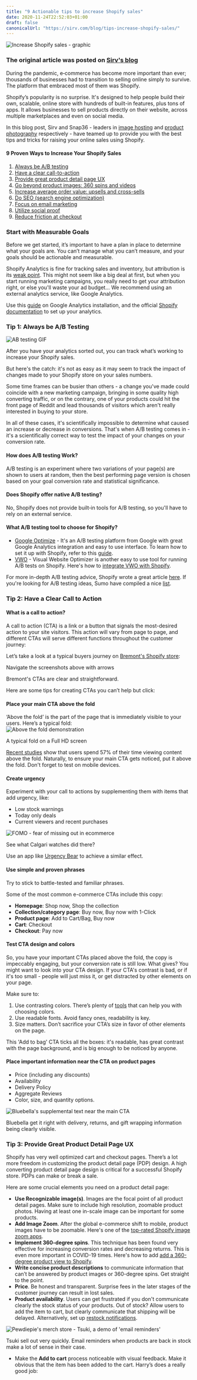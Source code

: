 ```yaml
---
title: "9 Actionable tips to increase Shopify sales"
date: 2020-11-24T22:52:03+01:00
draft: false
canonicalUrl: "https://sirv.com/blog/tips-increase-shopify-sales/"
---
```

<img src="https://sirv.sirv.com/blog/Shopify%20Sales/online_shopping.svg" alt="Increase Shopify sales - graphic">



### The original article was posted on [Sirv's blog](https://sirv.com/blog/tips-increase-shopify-sales/)

<p>During the pandemic, e‐commerce has become more important than ever; thousands of businesses had to transition to selling online simply to survive. The platform that embraced most of them was Shopify.</p>

<p>Shopify’s popularity is no surprise. It's designed to help people build their own, scalable, online store with hundreds of built-in features, plus tons of apps. It allows businesses to sell products directly on their website, across multiple marketplaces and even on social media. </p>
<!--
<p>Apart from the technical hurdles, newly born Shopify stores face another challenge - fierce competition. Increasing Shopify sales and standing out from the crowd is certainly challenging, but we're here to help.</p> -->

<p>In this blog post, Sirv and Snap36 - leaders in <a href="https://sirv.com">image hosting</a> and <a href="https://snap36.com">product photography</a> respectively - have teamed up to provide you with the best tips and tricks for raising your online sales using Shopify.</p>
<div class="blog-toc">
<h4>9 Proven Ways to Increase Your Shopify Sales</h4>
<ol class="serieslist-ul">
<li><a href="#ab">Always be A/B testing</a></li>
<li><a href="#cta">Have a clear call-to-action</a></li>
<li><a href="#pdp">Provide great product detail page UX</a></li>
<li><a href="#360">Go beyond product images: 360 spins and videos</a></li>
<li><a href="#personalize">Increase average order value: upsells and cross-sells</a></li>
<li><a href="#seo">Do SEO (search engine optimization)</a></li>
<li><a href="#email-marketing">Focus on email marketing</a></li>
<li><a href="#social-proof">Utilize social proof</a></li>
<li><a href="#checkout">Reduce friction at checkout</a></li>
</ol>
<h3>Start with Measurable Goals</h3>
Before we get started, it’s important to have a plan in place to determine what your goals are. You can’t manage what you can’t measure, and your goals should be actionable and measurable.

Shopify Analytics is fine for tracking sales and inventory, but attribution is its <a href="https://blog.littledata.io/2019/11/05/shopify-analytics-vs-google-analytics-which-offers-better-ecommerce-data/">weak point</a>. This might not seem like a big deal at first, but when you start running marketing campaigns, you really need to get your attribution right, or else you'll waste your ad budget... We recommend using an external analytics service, like Google Analytics.

Use this <a href="https://acquireconvert.com/shopify-analytics/">guide</a> on Google Analytics installation, and the official <a href=" https://help.shopify.com/en/manual/reports-and-analytics/google-analytics/google-analytics-setup#enable-universal-analytics">Shopify documentation</a> to set up your analytics.


<h3 id="ab">Tip 1: Always be A/B Testing</h3>
<div class="imgwide">
<div class="full-image__content">
<img class="Sirv" data-src="https://sirv.sirv.com/blog/Shopify%20Sales/AB%20test.gif"/ alt="AB testing GIF">
</div>
</div>
<p>After you have your analytics sorted out, you can track what’s working to increase your Shopify sales.</p>

But here's the catch: it's not as easy as it may seem to track the impact of changes made to your Shopify store on your sales numbers.

Some time frames can be busier than others - a change you've made could coincide with a new marketing campaign, bringing in some quality high converting traffic, or on the contrary, one of your products could hit the front page of Reddit and lead thousands of visitors which aren't really interested in buying to your store.

In all of these cases, it's scientifically impossible to determine what caused an increase or decrease in conversions. That's when A/B testing comes in - it's a scientifically correct way to test the impact of your changes on your conversion rate.

<h4>How does A/B testing Work?</h4>
A/B testing is an experiment where two variations of your page(s) are shown to users at random, then the best performing page version is chosen based on your goal conversion rate and statistical significance.

<h4>Does Shopify offer native A/B testing?</h4>
No, Shopify does not provide built‐in tools for A/B testing, so you'll have to rely on an external service.
<h4>What A/B testing tool to choose for Shopify?</h4>
<ul>
<li><a href="https://marketingplatform.google.com/about/optimize/">Google Optimize</a> - It's an A/B testing platform from Google with great Google Analytics integration and easy to use interface. To learn how to set it up with Shopify, refer to this <a href="https://www.getelevar.com/how-to/implement-google-optimize-shopify/">guide</a>.</li>
<li><a href="https://vwo.com/">VWO</a> - Visual Website Optimizer is another easy to use tool for running A/B tests on Shopify. Here's how to <a href="https://help.vwo.com/hc/en-us/articles/360021465793-Shopify">integrate VWO with Shopify</a>.</li>
</ul>
For more in-depth A/B testing advice, Shopify wrote a great article <a href="https://www.shopify.com/blog/the-complete-guide-to-ab-testing">here</a>.
If you're looking for A/B testing ideas, Sumo have compiled a nice <a href="https://sumo.com/stories/ecommerce-ab-testing">list</a>.


<h3 id="cta">Tip 2: Have a Clear Call to Action</h3>
<h4>What is a call to action?</h4>
A call to action (CTA) is a link or a button that signals the most-desired action to your site visitors. This action will vary from page to page, and different CTAs will serve different functions throughout the customer journey:

Let’s take a look at a typical buyers journey on <a href="https://bremont.com">Bremont's Shopify store</a>:
<div class="imgwide">
<div class="full-image__content">
<div class="Sirv" data-options="zoom.mode:deep;zoom.wheel:false;thumbnails.type:bullets;fullscreen.thumbnails.type:bullets;">
<div data-src="https://sirv.sirv.com/blog/Shopify%20Sales/Bremont%20Frontpage.png?ch=1200" data-type="zoom" data-alt="Bremont homepage" data-options="hint.text.click:The frontpage. The main CTA is the collection hero image.;"></div>
<div data-src="https://sirv.sirv.com/blog/Shopify%20Sales/bremont-collections.png?ch=1400" data-type="zoom" data-alt="Bremont collection page" data-options="hint.text.click:Collection page. The main CTA here is the products themselves.;"></div>
<div data-src="https://sirv.sirv.com/blog/Shopify%20Sales/bremont-product.png?ch=1400" data-type="zoom" data-alt="Bremont product page" data-options="hint.text.click:Product page. The goal here is to make the visitor click the 'Add to bag' button.;"></div>
<div data-src="https://sirv.sirv.com/blog/Shopify%20Sales/bremont-cart.png?ch=1400" data-type="zoom" data-alt="Bremont cart page" data-options="hint.text.click:Cart. Proceed to checkout is the main CTA. Having some upsells can't hurt though.;"></div>
<div data-src="https://sirv.sirv.com/blog/Shopify%20Sales/bremont-checkout.png?ch=1400" data-type="zoom" data-alt="Bremont checkout" data-options="hint.text.click:Checkout. Emphasis is on express checkout methods. The less friction - the better.;"></div>
</div>
<p class="wp-caption-text">Navigate the screenshots above with arrows</p>
</div>
</div>
Bremont's CTAs are clear and straightforward.

Here are some tips for creating CTAs you can’t help but click:
<h4>Place your main CTA above the fold</h4>
‘Above the fold’ is the part of the page that is immediately visible to your users. Here’s a typical fold:
<div class="imgwide">
<div class="full-image__content">
<img class="Sirv" data-src="https://sirv.sirv.com/blog/Shopify%20Sales/Above%20the%20fold%20content%20showcase.png?ch=1800" alt="Above the fold demonstration"/>
</div>
<p class="wp-caption-text">A typical fold on a Full HD screen</p>
</div>
<a href="https://www.nngroup.com/articles/scrolling-and-attention/">Recent studies</a> show that users spend 57% of their time viewing content above the fold. Naturally, to ensure your main CTA gets noticed, put it above the fold. Don't forget to test on mobile devices.

<h4>Create urgency</h4>
Experiment with your call to actions by supplementing them with items that add urgency, like:
<ul>
<li>Low stock warnings</li>
<li>Today only deals</li>
<li>Current viewers and recent purchases</li>
</ul>
<div class="imgwide">
<div class="full-image__content">
<img class="Sirv" data-src="https://sirv.sirv.com/blog/Shopify%20Sales/fomo.png?ch=900" alt="FOMO - fear of missing out in ecommerce" />
</div>
<p class="wp-caption-text">See what Calgari watches did there?</p>
</div>
Use an app like <a href="https://apps.shopify.com/product-countdown-timer-1">Urgency Bear</a> to achieve a similar effect.

<h4>Use simple and proven phrases</h4>
Try to stick to battle-tested and familiar phrases.

Some of the most common e-commerce CTAs include this copy:
<ul>
<li><strong>Homepage</strong>: Shop now, Shop the collection</li>
<li><strong>Collection/category page</strong>: Buy now, Buy now with 1-Click</li>
<li><strong>Product page</strong>: Add to Cart/Bag, Buy now</li>
<li><strong>Cart</strong>: Checkout</li>
<li><strong>Checkout</strong>: Pay now</li>
</ul>


<h4>Test CTA design and colors</h4>
So, you have your important CTAs placed above the fold, the copy is impeccably engaging, but your conversion rate is still low. What gives? You might want to look into your CTA design. If your CTA's contrast is bad, or if it's too small - people will just miss it, or get distracted by other elements on your page.

Make sure to:
<ol>
<li>Use contrasting colors. There’s plenty of <a href="https://contrast-ratio.com/">tools</a> that can help you with choosing colors.</li>
<li>Use readable fonts. Avoid fancy ones, readability is key.</li>
<li>Size matters. Don’t sacrifice your CTA’s size in favor of other elements on the page.</li>
</ol>
<div class="imgwide">
<div class="full-image__content">
<div class="Sirv" data-options="zoom.mode:deep;zoom.wheel:false;thumbnails.type:bullets;fullscreen.thumbnails.type:bullets;">
<div data-src="https://sirv.sirv.com/blog/Shopify%20Sales/gymshark%20CTA.png?ch=1200" data-alt="Gymshark's product page - desktop version" data-type="zoom" data-options="hint.text.click:Desktop version. Crisp,noticeable CTA."></div>
<div data-src="https://sirv.sirv.com/blog/Shopify%20Sales/gymshark-mobile.png"/ data-alt="Gymshark's product page - mobile version" data-type="zoom" data-options="hint.text.click:Mobile version. Full-width, noticeable CTA. Great job."></div>
</div>
</div>
<p class="wp-caption-text">This 'Add to bag' CTA ticks all the boxes: it's readable, has great contrast with the page background, and is big enough to be noticed by anyone.
</p>
</div>

<h4>Place important information near the CTA on product pages</h4>
<ul>
<li>Price (including any discounts)</li>
<li>Availability</li>
<li>Delivery Policy</li>
<li>Aggregate Reviews</li>
<li>Color, size, and quantity options.</li>
</ul>
<div class="imgwide">
<div class="full-image__content">
<img class="Sirv" data-src="https://sirv.sirv.com/blog/Shopify%20Sales/bluebellasupplementalCTA.png?ch=750"/ alt="Bluebella's supplemental text near the main CTA">
</div>
<p class="wp-caption-text">Bluebella get it right with delivery, returns, and gift wrapping information being clearly visible.</p>
</div>

<!-- https://www.shopify.com/blog/17156160-7-inspiring-ecommerce-call-to-action-examples-and-why-they-work
https://thegood.com/insights/call-to-action-tactics/ -->


<h3 id="pdp">Tip 3: Provide Great Product Detail Page UX</h3>
Shopify has very well optimized cart and checkout pages. There’s a lot more freedom in customizing the product detail page (PDP) design. A high converting product detail page design is critical for a successful Shopify store. PDPs can make or break a sale.

Here are some crucial elements you need on a product detail page:

<ul>
<li><strong>Use Recognizable image(s)</strong>. Images are the focal point of all product detail pages. Make sure to include high resolution, zoomable product photos. Having at least one in-scale image can be important for some products.</li>
<li><strong>Add Image Zoom</strong>. After the global e-commerce shift to mobile, product images have to be zoomable. Here's one of the <a href="https://apps.shopify.com/magic-zoom-plus">top-rated Shopify image zoom apps</a>.</li>
<li><strong>Implement 360-degree spins</strong>. This technique has been found very effective for increasing conversion rates and decreasing returns. This is even more important in COVID-19 times. Here's how to add <a href="https://sirv.com/help/articles/add-360-spins-shopify/">add a 360-degree product view to Shopify</a>.</li>
<li><strong>Write concise product descriptions</strong> to communicate information that can’t be answered by product images or 360-degree spins. Get straight to the point.</li>
<li><strong>Price</strong>. Be honest and transparent. Surprise fees in the later stages of the customer journey can result in lost sales.</li>
<li><strong>Product availability</strong>. Users can get frustrated if you don't communicate clearly the stock status of your products. Out of stock? Allow users to add the item to cart, but clearly communicate that shipping will be delayed. Alternatively, set up <a href="https://apps.shopify.com/back-in-stock">restock notifications</a>.
</li>
</ul>
<div class="imgwide">
<div class="full-image__content">
<img class="Sirv" data-src="https://sirv.sirv.com/blog/Shopify%20Sales/tsuki.png" alt="Pewdiepie's merch store - Tsuki, a demo of 'email reminders'" />
</div>
</div>
<p class="wp-caption-text">Tsuki sell out very quickly. Email reminders when products are back in stock make a lot of sense in their case.</p>
<ul>
<li>Make the <strong>Add to cart</strong> process noticeable with visual feedback. Make it obvious that the item has been added to the cart. Harry’s does a really good job: </li>
</ul>
<div class="imgwide">
<div class="full-image__content">
<video width="1212" height="902" autoplay loop muted preload="metadata" poster="https://sirv.sirv.com/blog/Shopify%20Sales/Harry's%20checkout.mp4?thumbnail=1212">
<source src="https://sirv.sirv.com/blog/Shopify%20Sales/Harry's%20checkout.mp4" type="video/mp4">
Your browser does not support the video tag.
</video>
</div>
</div>
<ul>
<li><strong>Product options</strong>. Especially important if items can't be added to the cart without a variation being chosen. Make sure to make other important elements related to your variations like pricing and availability clear too. </li>
</ul>
<div class="imgwide">
<div class="full-image__content">
<img class="Sirv" data-src="https://sirv.sirv.com/blog/Shopify%20Sales/ugmonk-product%20options.png" alt="UgMonk product page."/>
</div></div>
<ul>
<li><strong>Shipping policy.</strong> Lack of this information on the product page could be enough for some users to turn to your competitors. Be sure to list your shipping conditions on the product page. If your shipping is complex, consider adding a link to a shipping calculator. </li>
<li>Add a <strong>Wishlist</strong>. Wishlists help increase engagement and retention, it's important to capture customer's info to help close the sale by asking them to sign up. Adidas' wishlist is very well executed: unobtrusive design, actionable copy and a discount offer </li>
<div style="margin:20px auto;display:grid;">
<img style="margin:20px auto;display:grid;" data-src="https://sirv.sirv.com/blog/Shopify%20Sales/Adidas-device.png?h=800" class="Sirv" alt="adidas wishlist"/>
</div>
You can replicate this in Shopify with <a href="https://apps.shopify.com/wishlist-king">this app</a>.
<li><strong>Optimize product reviews</strong>. Reviews should be filterable or sortable by rating, ideally with a rating distribution summary. Apps like <a href="https://apps.shopify.com/yotpo-social-reviews">Yotpo</a> can help improve the customer review experience.</li>


</ul>
<!-- https://baymard.com/blog/rei-product-page-ux
https://baymard.com/product-page
https://baymard.com/blog/product-listing-information
https://baymard.com/blog/current-state-ecommerce-product-page-ux
https://www.nngroup.com/articles/ecommerce-product-pages/ -->

<h3 id="360">Tip 4: Go Beyond Product Images: 360 Spins and Videos</h3>
The product gallery is the most important source of information in your Shopify store. A lot of customers make a buying decision based on product imagery alone.

During the COVID-19 pandemic, many people who didn’t shop online have now started doing so. A common concern among this group (and most online shoppers) is product returns. Simple product images might not be enough in this day and age.


<h4>Increase Shopify sales with 360-degree spins</h4>
<a href="https://snap36.com">360-degree Images</a> are interactive experiences that allow buyers to rotate your product around and even up and over to mimic what they would do in a store. 360° imagery gives people the opportunity to fully explore a product and reduce or even eliminate any doubt they have selected the right item.
Here's how it looks:
<div class="Sirv" style="margin:0 auto;" data-src="https://demo.sirv.com/spins/SpinDownloader/snap36/Helmet/Helmet.spin"></div>
Here's what actual Shopify store owners have to say about 360 spins:

<blockquote>
<strong>Q</strong>: Have your sales increased since you added 360 spins?
<strong>A</strong>: We have definitely seen our sales increase as a result. Customers are spending significantly more time on the page & are able to see the product from all angles. It allows them to access high-ticket products on their computer screen and see all the necessary ins & outs before making a purchase without ever having to come into a brick & mortar store. It's great!
<br>
<strong>Q:</strong> Have you noticed a decline in order returns (unwanted cancellations)?
<strong>A:</strong> Yes - absolutely. As customers now know all the intricacies from top to bottom of our mobility scooters & electric wheelchairs. There are no surprises like we had before when customers weren't able to view the product in 360 degrees. They can do this from the comfort of their home and it helps our business so much!
<br>
<strong>Q:</strong> Have you noticed any other benefits since adding 360 spins of your products?
<strong>A:</strong> Customers are able to see a more detailed view of each armrest, footrest, how the chair looks, where the battery goes etc so when the product arrives at their door, they are already intimately familiar with the different features and functions of their mobility equipment. We value the technology so much!
<br>
<strong>Q:</strong> How do products that have 360 spins perform compared to products that don't?
<strong>A:</strong> Definitely better because the customer has access to an in-depth picture of what the mobility scooter or electric wheelchair will look like prior to it arriving to their home. It makes it much easier to purchase online than ever before & we are very grateful for that.
<br>
<strong>Scott Zabriskie,  <a href="https://scootersnchairs.com">Scooters 'N Chairs</a></strong>
</blockquote>

High-ticket product merchants aren’t the only ones who can benefit from 360 spins:

<blockquote>
“...360 spin technology helped us get a partnership with Goldbelly.com and a story in the Washington Post. Not only that, it adds to our credibility as a brand instantly. Our sales tripled after implementing the technology....”
<br>
<strong>Robin Davis, <a href="https://bigshakeshotchicken.com">Big Shake's Hot Chicken</a></strong>
</blockquote>

<h4>How to add 360 spins (360-degree product views) to Shopify?</h4>
Easily add 360 spins to your Shopify store by following <a href="https://sirv.com/help/articles/add-360-spins-shopify/
">these instructions</a>.

<h4>Product videos</h4>
There's no single formula for a product video that works for every Shopify store. Customers' expectations differ greatly depending on the products you sell.

Here are some types of product videos that can help increase sales on your Shopify store:
<ol>
<li>Lifestyle videos should put your product in context, showing the product in use or why it’s valuable.
<li>Storytelling videos can work wonders for luxurious or innovative products. </li>
<li>Explainer videos work great for more complex products that require "how-to" explanations of a function or even installation.</li>
<li>Testimonial videos can maximize social proof. Entire brands have been built on celebrity endorsements alone. </li>
<li>360-degree spin videos work great on alternative sales channels (where you can't use an interactive 360 spin). If  you’re utilizing other Shopify sales channels like Amazon, Facebook, or Instagram, 360-degree spin videos can be very compelling to your customers. You can <a href="https://sirv.com/help/articles/convert-video-to-spin/">convert 360 spins to videos</a> in seconds with Sirv. </li>
</ol>

<h4>How to add product videos to Shopify?</h4>
You can easily add videos to your Shopify store with the <a href="https://apps.shopify.com/magic-zoom-plus">Magic Zoom Plus app</a>.

<h3 id="personalize">Tip 5: Increase Average Order Value. Upsells and Cross-sells
</h3>
Upselling and cross-selling is both the art and science of introducing customers to better or complementary products based on what they are currently interested in.

Well-executed upselling and cross-selling can boost revenue by increasing average order value. Additionally, your customer benefits by making sure they are choosing the right product for them and that they have everything they need to use that product. This is where personalization is important. You want to make sure your upsells and cross-sells are customized and relevant to that shopper. Always consider the experience from a customer’s perspective.

For example, you can engage customers by showing a message which indicates "people who bought this, also bought this". You can play around with wording to match your store, here’s how <a href="https://www.vicicollection.com/">Vici Collection</a> handles this:
<div class="imgwide">
<div class="full-image__content">
<img class="Sirv" data-src="https://sirv.sirv.com/blog/Shopify%20Sales/vicicollection.com-product-page.png?cy=1200&ch=800" alt="Cross-sell example on a Shopify store" />
</div>
<p class="wp-caption-text">Vici nailed the cross-sells here.</p>
</div>
‘Style it with’ sounds much more engaging in their case than the old and tried ‘customers who bought this also bought’. Don’t forget to A/B test this, sometimes the ‘old and boring’ works best.

Another great cross-selling tactic is to use the cart.
<div class="imgwide">
<div class="full-image__content">
<img class="Sirv" data-src="https://sirv.sirv.com/blog/Shopify%20Sales/harrys-cart.png" alt="Harry's cart upsell/cross-sell wombo combo" />
</div>
<p class="wp-caption-text">Harry’s is both upselling and cross-selling in the cart at the same time. I’m sure it works great for them. </p>
</div>

There are several great Shopify apps that can help you increase sales with ups-sells and cross-sells: <a href="https://apps.shopify.com/reconvert-upsell-cross-sell">Reconvert</a> and <a href="https://apps.shopify.com/honeycomb-upsell-funnels ">Honeycomb</a> are the top-rated ones.

Further reading:
<a href="https://www.shopify.com/blog/upselling-and-cross-selling">How to Upsell to Customers and Improve the Shopping Experience</a>

<h3 id="seo">Tip 6: Do SEO (Search Engine Optimization)</h3>
Shopify is SEO friendly out of the box, but it does have some shortcomings. Here are some working tips that can increase your traffic:
<h4>Avoid duplicate content</h4>
<a href="https://support.google.com/webmasters/answer/66359?hl=en">Duplicate content</a> is content that appears on the Internet in more than on a single address (URL).
In Shopify, this happens quite often when your theme links to products in the collection scope. Shopify does use URL canonicalization, but since rel canonical is considered to be a ‘recommendation’, this approach sends mixed signals to Google and can make it hard for the search engine to determine which pages should be given priority.  Thankfully, it’s an <a href="https://community.shopify.com/c/Shopify-Discussion/Duplicate-Content-Same-Page-with-different-url/td-p/392224">easy fix</a> for your developer.

<h4>Write unique product descriptions</h4>
Unique and detailed product descriptions can make your website stand out both in the eyes of customers and search engines.

To write a great product description that will boost your sales as well as Google rankings, it has to:
<ul>
<li>Help the buyer make the purchasing decision</li>
<li>Answer the questions that product images or 360 spins can’t</li>
<li>Highlight the benefits (features) of the product thoroughly</li>
<li>Target the right SEO product keywords</li>
</ul>
To learn more about the intricacies of e-Commerce SEO, Bryan Dean has written a great <a href="https://backlinko.com/ecommerce-seo">E-commerce SEO guide</a> that we can wholeheartedly recommend.


<h4>Optimize images for search</h4>
By properly optimizing Shopify images for SEO, you can get lots of quality traffic from Google Image Search. The team at Sirv has written a comprehensive <a href="https://sirv.com/blog/image-seo-for-ecommerce/">guide on image optimization</a>, check it out for a more in-depth list of techniques you can use.

<h4>Add structured data</h4>
Structured data is a special type of mark-up, which provides key information about your product.

Google and other search engines integrate structured data into their search results. It’s a crucial technique that can help you stand out from the competitors.
Consider adding these types of structured data to your Shopify store:
<ul>
<li><a href="https://schema.org/Product">Product</a></li>
<li><a href="https://schema.org/Offer">Offer</a></li>
<li><a href="https://schema.org/BreadcrumbList">BreadcrumbList</a></li>
</ul>
Here’s how your product search results will look after implementing structured markup in Google Image Search:
<div class="imgwide">
<div class="full-image__content">
<img class="Sirv" data-src="https://sirv.sirv.com/blog/image%20seo/google-image-search-on-laptop.png" alt="Adidas sneaker, example of Google image search" />
</div>
<p class="wp-caption-text">The image is very ‘shoppable’. No wonder Google Image Search is leading to lots of sales on Shopify stores.</p>
</div>

For collection pages, you can use the <a href="https://schema.org/CollectionPage">CollectionPage</a> structured data.
<h4>How to add structured data to Shopify?</h4>
This is best done by your developer to add it to your theme, and we wouldn’t recommend relying on apps for this.
<h3 id="email-marketing">Tip 7: Focus on Email Marketing</h3>
Email marketing is one of the best channels to connect with your customers and generate sales.

According to <a href="https://www.barilliance.com/email-marketing-statistics/#tab-con-2">Barillance</a>, e average email marketing ROI in e-commerce is 3,800% or $38 for every $1 invested.

Recommended Email Marketing Shopify apps:
<ul>
<li><a href="https://apps.shopify.com/omnisend">Omniconvert</a></li>
<li><a href="https://apps.shopify.com/cm-commerce">Campaign Monitor</a></li>
</ul>

Here are 8 Email campaigns every Shopify store should have:
<h4>Welcome Email</h4>
Welcome emails tend to have the highest open rate and helps to get the customer hooked with a discount.
<div class="imgwide">
<div class="Sirv" data-options="zoom.mode:deep;zoom.wheel:false;thumbnails.type:bullets;fullscreen.thumbnails.type:bullets;">
<div data-src="https://sirv.sirv.com/blog/Shopify%20Sales/Email/Welcome.png?ch=1500" data-alt="Welcome email example" data-type="zoom" data-options="hint.text.click:Welcome email."></div>
</div>
</div>
<h4>Referral email</h4>
Feed two birds with one scone: let your customers promote your store to their friends.
<div class="imgwide">
<div class="Sirv" data-options="zoom.mode:deep;zoom.wheel:false;thumbnails.type:bullets;fullscreen.thumbnails.type:bullets;">
<div data-src="https://sirv.sirv.com/blog/Shopify%20Sales/Email/referral.png?ch=1500" data-alt="Referral email example" data-type="zoom" data-options="hint.text.click:Referral email."></div>
</div>
</div>
<h4>Abandoned cart email</h4>
This email is important to remind customers that they forgot some stuff in their cart. Be creative and try to stand out.
<div class="imgwide">
<div class="Sirv" data-options="zoom.mode:deep;zoom.wheel:false;thumbnails.type:bullets;fullscreen.thumbnails.type:bullets;">
<div data-src="https://sirv.sirv.com/blog/Shopify%20Sales/Email/AbandonedCart.png?ch=1500" data-alt="Abandoned cart email example" data-type="zoom" data-options="hint.text.click:Abandoned cart recovery."></div>
</div>
</div>
<h4>Order confirmation email</h4>
Try to cross-sell or ask people to share their purchase on social media.
<div class="imgwide">
<div class="Sirv" data-options="zoom.mode:deep;zoom.wheel:false;thumbnails.type:bullets;fullscreen.thumbnails.type:bullets;">
<div data-src="https://sirv.sirv.com/blog/Shopify%20Sales/Email/confirmation.png?ch=1500" data-alt="Order confirmation example" data-type="zoom" data-options="hint.text.click:Order confirmation."></div>
</div>
</div>
<h4>Upsell email</h4>
Encourage your customer to buy more. Personalized recommendations or curated emails can work very well.
<div class="imgwide">
<div class="Sirv" data-options="zoom.mode:deep;zoom.wheel:false;thumbnails.type:bullets;fullscreen.thumbnails.type:bullets;">
<div data-src="https://sirv.sirv.com/blog/Shopify%20Sales/Email/upsell.png?ch=1500" data-alt="Upsell email example" data-type="zoom" data-options="hint.text.click:A really good looking upsell email."></div>
</div>
</div>
<h4>Win-back email</h4>
The customer hasn’t stopped by your store for a while? Send them a reactivation email with an offer or a curated collection of products they might be interested in. Personalization really helps with this.
<div class="imgwide">
<div class="Sirv" data-options="zoom.mode:deep;zoom.wheel:false;thumbnails.type:bullets;fullscreen.thumbnails.type:bullets;">
<div data-src="https://sirv.sirv.com/blog/Shopify%20Sales/Email/win-back.png" data-alt="Win-back email example" data-type="zoom" data-options="hint.text.click:A very minimalistic and straightforward win-back email. Simple is the best way to go"></div>
</div>
</div>
<h4>Survey email</h4>
Use incentives; people don’t like surveys unless you throw in a gift card or a nice discount.</li>
<div class="imgwide">
<div class="Sirv" data-options="zoom.mode:deep;zoom.wheel:false;thumbnails.type:bullets;fullscreen.thumbnails.type:bullets;">
<div data-src="https://sirv.sirv.com/blog/Shopify%20Sales/Email/survey.png?ch=1500" data-alt="Survey email example" data-type="zoom" data-options="hint.text.click:Order confirmation + survey."></div>
</div>
</div>
<h4>Thank you email</h4>
Make this email fun and shareable.
<div class="imgwide">
<div class="Sirv" data-options="zoom.mode:deep;zoom.wheel:false;thumbnails.type:bullets;fullscreen.thumbnails.type:bullets;">
<div data-src="https://sirv.sirv.com/blog/Shopify%20Sales/Email/Thank-you.png?ch=1500" data-alt="Thank you email example" data-type="zoom" data-options="hint.text.click:Thank you email. Notice the amount of fun stats. Very shareable."></div>
</div>
</div>
If you're looking for inspiration, check out <a href="https://reallygoodemails.com/">really good emails</a>.

<h3 id="social-proof">Tip 8: Utilize Social Proof</h3>
Social proof is a psychological phenomenon where people assume the actions of others in an attempt to reflect correct behavior for a given situation. Humans view behavior as “more correct” if they see others doing it, too.
Here are a few ways you can use social proof to improve trust and authenticity in your products:

<ol>
<li>User-uploaded product images</li>
<li>Number of products sold</li>
<li>Display expert reviews for your products’ endorsements</li>
<li>Mark your best products as “Popular Choice”</li>
<li>Tagging Products To Create Social Proof</li>
<li>Display contextual details (such as location) to allow users to identify with the reviewer</li>
<li>Add human pictures to your testimonials</li>
</ol>
<div class="imgwide">
<div class="full-image__content">
<img class="Sirv" data-src="https://sirv.sirv.com/blog/Shopify%20Sales/lianox.png" alt="lianox user submitted reviews" />
</div>
<p class="wp-caption-text">User-submitted photos of products look great on lianox.com</p>
</div>
Recommended social proof apps:
<ul>
<li><a href="https://apps.shopify.com/fera">Fera</a></li>
<li><a href="https://apps.shopify.com/looxLoox">Loox</a></li>
</ul>
If you’re looking for more ideas and examples, Shopify have <a href="https://www.shopify.com/blog/social-proof">covered social proof</a> on their blog.

<h3 id="checkout">Tip 9: Reduce Friction at Checkout</h3>
The last thing you need is someone to abandon their cart because the checkout process was too confusing or tedious. Your goal is to make the check out process as intuitive and painless as possible. Don’t barricade the checkout with ads, coupons, additional offerings, or other distractions. And for repeat customers, consider express checkout options.


<h4>Don’t ask for unnecessary information</h4>
No one likes filling out forms. Only request the necessary information from your customers during the checkout process. For example, allow them to pre-fill the billing address from the shipping address.  Or, use their postal code to pre-fill other areas of the form like city and state (for U.S. customers). Making the form as simple and quick as possible will lead to fewer cart abandonments.
Shopify allows you to configure some checkout fields:
<img class="Sirv" data-src="https://sirv.sirv.com/blog/Shopify%20Sales/settings-screenshot.png" alt="Shopify checkout settings" />
<h4>Change checkout copy to avoid common conversion pitfalls</h4>
Shopify has pretty well-optimized default values most of the time. Editing the text on your store’s checkout page can be something that really has a high impact on your conversion rate.

For example, the default express checkout text can make the process confusing for your customers, it’s not visible enough to indicate that people have more options (and not only the express ones). Shopify addresses this issue by adding a very small and barely noticeable 'Or' below the express checkout options:
<div class="imgwide">
<div class="full-image__content">
<img class="Sirv" data-src="https://sirv.sirv.com/blog/Shopify%20Sales/gymshark%20express%20checkout.png" alt="Gymshark modified checkout copy" />
</div>
</div>
<p class="wp-caption-text">People can get confused and think that PayPal is the only checkout option here. Nice touch with the COVID-19 info though.</p>

By editing your checkout page copy, you can address this and many other issues.

Out of the sandbox have written a <a href="https://outofthesandbox.com/blogs/shopify-theme-blog/customize-shopify-checkout-pages">great guide</a> on changing your checkout page copy.

<h4>Express checkout</h4>
Allowing your users to quickly purchase your products without having to go through the hassle of filling out forms and/or creating accounts can have a profoundly positive effect on your conversion rate. Shopify has numerous express checkout options available.
<div class="imgwide">
<div class="full-image__content">
<img class="Sirv" data-src="https://sirv.sirv.com/blog/Shopify%20Sales/Cart%20checkout.png" alt="Express checkout in the cart" /></div>
<p class="wp-caption-text">
Express checkout in action.
</p>
</div>
While express checkout has clear benefits, the downsides are nothing to be scoffed at. You can’t upsell and it can be difficult for users to buy more than one product at a time. Keep this in mind and pay close attention to the average order value if you decide to test this feature. It’s not all about the conversion rate, you must look at the bigger picture.

<h4>Buy now, pay later services</h4>
Services like Klarna and Afterpay have become incredibly popular in the last couple of years. For example, Klarna handles a million transactions for 200,000 merchants daily [<A href="https://www.klarna.com/us/about-us/">source</A>].

‘Buy now, pay later’ can definitely increase conversions for high-ticket products. They’re very easy to use for the consumer and don’t add additional costs (unless the person using it delays the payment). They’ll charge you, the business owner a fee between 4% and 6%. We’d recommend running a test and comparing the profit, not the conversion rate alone.

James Parsons from Content Powered has an <a href="https://www.contentpowered.com/blog/afterpay-increase-shopify-sales/">interesting take</a> on whether these services will improve your bottom line in the long run.
<h3>Keep Your Customers Happy</h3>
It's important to make a long-term investment in your customers. Keeping them happy is the ultimate goal, and that can be done by a) having a product that wows them, and b) providing a pleasant and seamless shopping experience. All of the tips above are provided to help you over-deliver on the customer experience, and, in turn, improve your e-commerce sales.
Snap36 and Sirv are here to help you along the way. Get in touch with us to learn how to get your product imagery online quickly and enable your website to showcase high-resolution, high-caliber, and interactive spinning imagery.
<script src="https://scripts.sirv.com/sirvjs/v3/sirv.js"></script>
